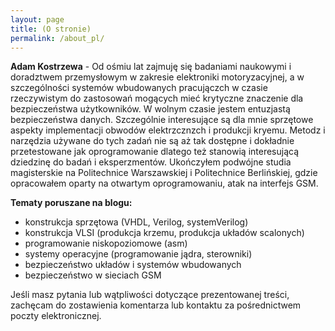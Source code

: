 ```yaml
---
layout: page
title: (O stronie)
permalink: /about_pl/
---
```


**Adam Kostrzewa** - Od ośmiu lat zajmuję się badaniami naukowymi i doradztwem przemysłowym w zakresie elektroniki motoryzacyjnej,
 a w szczególności systemów wbudowanych pracujączch w czasie rzeczywistym do zastosowań mogących mieć krytyczne znaczenie dla bezpieczeństwa użytkowników. 
 W wolnym czasie jestem entuzjastą bezpieczeństwa danych. Szczególnie interesujące są dla mnie sprzętowe aspekty implementacji obwodów elektrzcznzch i produkcji kryemu. 
 Metodz i narzędzia używane do tych zadań nie są aż tak dostępne i dokładnie przetestowane jak oprogramowanie
 dlatego też stanowią interesującą dziedzinę do badań i eksperzmentów. 
 Ukończyłem podwójne studia magisterskie na Politechnice Warszawskiej i Politechnice Berlińskiej, 
 gdzie opracowałem oparty na otwartym oprogramowaniu, atak na interfejs GSM.

**Tematy poruszane na blogu:**
* konstrukcja sprzętowa (VHDL, Verilog, systemVerilog)
* konstrukcja VLSI (produkcja krzemu, produkcja układów scalonych)
* programowanie niskopoziomowe (asm) 
* systemy operacyjne (programowanie jądra, sterowniki)
* bezpieczeństwo układów i systemów wbudowanych
* bezpieczeństwo w sieciach GSM

Jeśli masz pytania lub wątpliwości dotyczące prezentowanej treści, zachęcam do zostawienia komentarza lub 
kontaktu za pośrednictwem poczty elektronicznej.


